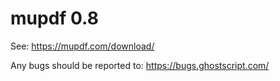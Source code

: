 # mupdf 0.8

See:
https://mupdf.com/download/

Any bugs should be reported to:
https://bugs.ghostscript.com/
